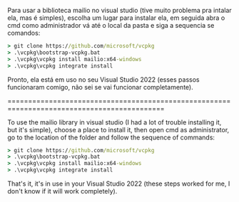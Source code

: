 Para usar a biblioteca mailio no visual studio (tive muito problema pra intalar ela, mas é simples), escolha um lugar para instalar ela, em seguida abra o cmd como administrador vá até o local da pasta e siga a sequencia se comandos:

```cmd
> git clone https://github.com/microsoft/vcpkg
> .\vcpkg\bootstrap-vcpkg.bat
> .\vcpkg\vcpkg install mailio:x64-windows
> .\vcpkg\vcpkg integrate install
```

Pronto, ela está em uso no seu Visual Studio 2022 (esses passos funcionaram comigo, não sei se vai funcionar completamente).

============================================================================================

To use the mailio library in visual studio (I had a lot of trouble installing it, but it's simple), choose a place to install it, then open cmd as administrator, go to the location of the folder and follow the sequence of commands:

```cmd
> git clone https://github.com/microsoft/vcpkg
> .\vcpkg\bootstrap-vcpkg.bat
> .\vcpkg\vcpkg install mailio:x64-windows
> .\vcpkg\vcpkg integrate install
```

That's it, it's in use in your Visual Studio 2022 (these steps worked for me, I don't know if it will work completely).
